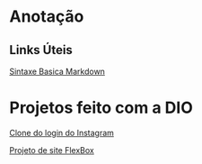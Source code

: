 # Anotação

## Links Úteis
[Sintaxe Basica Markdown](https://www.markdownguide.org/basic-syntax/)

# Projetos feito com a DIO
[Clone do login do Instagram](https://danielfloriano7.github.io/projeto-instagram/)

[Projeto de site FlexBox](https://danielfloriano7.github.io/projeto-flexbox/)

